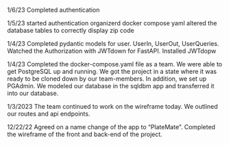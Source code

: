 1/6/23
Completed authentication

1/5/23
started authentication
organizerd docker compose yaml
altered the database tables to correctly display zip code

1/4/23
Completed pydantic models for user. UserIn, UserOut, UserQueries.
Watched the Authorization with JWTdown for FastAPI.
Installed JWTdopw

1/4/23
Completed the docker-compose.yaml file as a team. We were able to get PostgreSQL up and running. We got the project in a state where it was ready to be cloned down by our team-members. In addition, we set up PGAdmin. We modeled our database in the sqldbm app and transferred it into our database.

1/3/2023
The team continued to work on the wireframe today. We outlined our routes and api endpoints.

12/22/22
Agreed on a name change of the app to “PlateMate”. Completed the wireframe of the front and back-end of the project.
